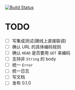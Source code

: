 [![Build Status](https://travis-ci.org/lidaobing/jdcloud-sdk-rust-signer.svg?branch=master)](https://travis-ci.org/lidaobing/jdcloud-sdk-rust-signer)

# TODO

* [ ] 写集成测试(跟线上直接联调)
* [ ] 确认 URL 的具体编码规则
* [ ] 确认 `HEAD` 是否要用 `GET` 来编码
* [ ] 支持非 `String` 的 body
* [ ] 统一 `Error`
* [ ] 统一日志
* [ ] 写文档
* [ ] 发布 0.1.0
